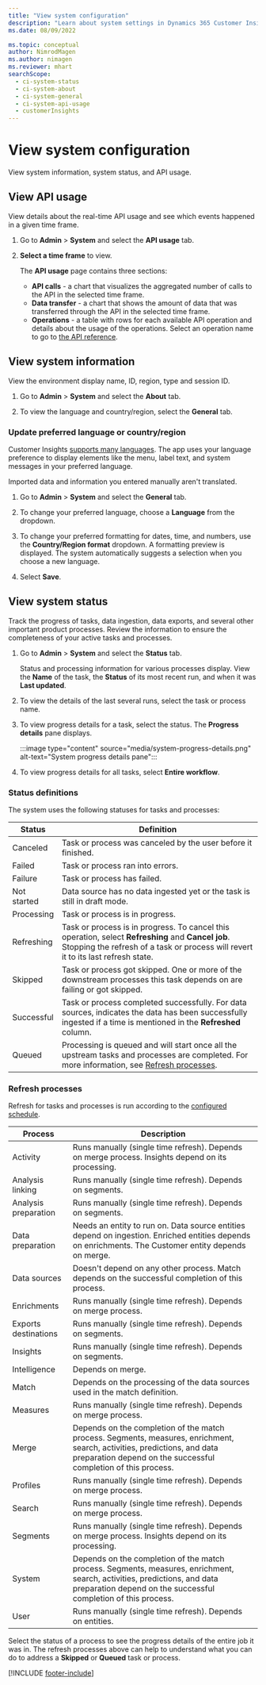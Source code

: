 ```yaml
---
title: "View system configuration"
description: "Learn about system settings in Dynamics 365 Customer Insights."
ms.date: 08/09/2022

ms.topic: conceptual
author: NimrodMagen
ms.author: nimagen
ms.reviewer: mhart
searchScope: 
  - ci-system-status
  - ci-system-about
  - ci-system-general
  - ci-system-api-usage
  - customerInsights
---
```


# View system configuration

View system information, system status, and API usage.

## View API usage

View details about the real-time API usage and see which events happened in a given time frame.

1. Go to **Admin** > **System** and select the **API usage** tab.

1. **Select a time frame** to view.

   The **API usage** page contains three sections:

   - **API calls** - a chart that visualizes the aggregated number of calls to the API in the selected time frame.
   - **Data transfer** - a chart that shows the amount of data that was transferred through the API in the selected time frame.
   - **Operations** - a table with rows for each available API operation and details about the usage of the operations. Select an operation name to go to [the API reference](https://developer.ci.ai.dynamics.com/api-details#api=CustomerInsights&operation=Get-all-instances).

## View system information

View the environment display name, ID, region, type and session ID.

1. Go to **Admin** > **System** and select the **About** tab.

1. To view the language and country/region, select the **General** tab.

### Update preferred language or country/region

Customer Insights [supports many languages](/dynamics365/get-started/availability). The app uses your language preference to display elements like the menu, label text, and system messages in your preferred language.

Imported data and information you entered manually aren't translated.

1. Go to **Admin** > **System** and select the **General** tab.

1. To change your preferred language, choose a **Language** from the dropdown.

1. To change your preferred formatting for dates, time, and numbers, use the **Country/Region format** dropdown. A formatting preview is displayed. The system automatically suggests a selection when you choose a new language.

1. Select **Save**.

## View system status

Track the progress of tasks, data ingestion, data exports, and several other important product processes. Review the information to ensure the completeness of your active tasks and processes.

1. Go to **Admin** > **System** and select the **Status** tab.

   Status and processing information for various processes display. View the **Name** of the task, the **Status** of its most recent run, and when it was **Last updated**.

1. To view the details of the last several runs, select the task or process name.

1. To view progress details for a task, select the status. The **Progress details** pane displays.

   :::image type="content" source="media/system-progress-details.png" alt-text="System progress details pane":::

1. To view progress details for all tasks, select **Entire workflow**.

### Status definitions

The system uses the following statuses for tasks and processes:

|Status  |Definition  |
|---------|---------|
|Canceled |Task or process was canceled by the user before it finished.   |
|Failed   |Task or process ran into errors.         |
|Failure  |Task or process has failed.  |
|Not started   |Data source has no data ingested yet or the task is still in draft mode.         |
|Processing  |Task or process is in progress.  |
|Refreshing    |Task or process is in progress. To cancel this operation, select **Refreshing** and **Cancel job**. Stopping the refresh of a task or process will revert it to its last refresh state.       |
|Skipped  |Task or process got skipped. One or more of the downstream processes this task depends on are failing or got skipped.|
|Successful  |Task or process completed successfully. For data sources, indicates the data has been successfully ingested if a time is mentioned in the **Refreshed** column.|
|Queued | Processing is queued and will start once all the upstream tasks and processes are completed. For more information, see [Refresh processes](#refresh-processes).|

### Refresh processes

Refresh for tasks and processes is run according to the [configured schedule](schedule-refresh.md).

|Process  |Description  |
|---------|---------|
|Activity  |Runs manually (single time refresh). Depends on merge process. Insights depend on its processing.|
|Analysis linking |Runs manually (single time refresh). Depends on segments.  |
|Analysis preparation |Runs manually (single time refresh). Depends on segments.  |
|Data preparation   |Needs an entity to run on. Data source entities depend on ingestion. Enriched entities depends on enrichments. The Customer entity depends on merge.  |
|Data sources   |Doesn't depend on any other process. Match depends on the successful completion of this process.  |
|Enrichments   |Runs manually (single time refresh). Depends on merge process. |
|Exports destinations |Runs manually (single time refresh). Depends on segments.  |
|Insights |Runs manually (single time refresh). Depends on segments.  |
|Intelligence   |Depends on merge.   |
|Match |Depends on the processing of the data sources used in the match definition.      |
|Measures  |Runs manually (single time refresh). Depends on merge process.  |
|Merge   |Depends on the completion of the match process. Segments, measures, enrichment, search, activities, predictions, and data preparation depend on the successful completion of this process.   |
|Profiles   |Runs manually (single time refresh). Depends on merge process. |
|Search   |Runs manually (single time refresh). Depends on merge process. |
|Segments  |Runs manually (single time refresh). Depends on merge process. Insights depend on its processing.|
|System   |Depends on the completion of the match process. Segments, measures, enrichment, search, activities, predictions, and data preparation depend on the successful completion of this process.   |
|User  |Runs manually (single time refresh). Depends on entities.  |

Select the status of a process to see the progress details of the entire job it was in. The refresh processes above can help to understand what you can do to address a **Skipped** or **Queued** task or process.


[!INCLUDE [footer-include](includes/footer-banner.md)]
